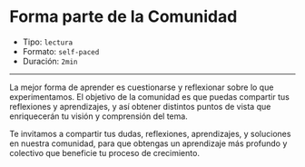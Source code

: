 # Forma parte de la Comunidad

* Tipo: `lectura`
* Formato: `self-paced`
* Duración: `2min`

***
La mejor forma de aprender es cuestionarse y reflexionar sobre lo que
experimentamos. El objetivo de la comunidad es que puedas compartir tus
reflexiones y aprendizajes, y así obtener distintos puntos de vista que
enriquecerán tu visión y comprensión del tema.

Te invitamos a compartir tus dudas, reflexiones, aprendizajes, y soluciones en
nuestra comunidad, para que obtengas un aprendizaje más profundo y colectivo que
beneficie tu proceso de crecimiento.
